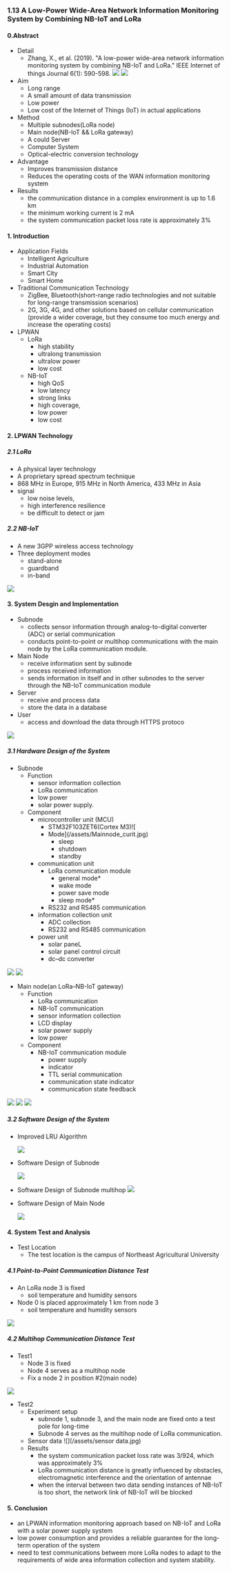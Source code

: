 ### 1.13 A Low-Power Wide-Area Network Information Monitoring System by Combining NB-IoT and LoRa

#### 0.Abstract
- Detail
    - Zhang, X., et al. (2019). "A low-power wide-area network information monitoring system by combining NB-IoT and LoRa." IEEE Internet of things Journal 6(1): 590-598.
![](/assets/factors.jpg)
![](/assets/journal.jpg)
- Aim
    - Long range
    - A small amount of data transmission
    - Low power
    - Low cost of the Internet of Things (IoT) in actual applications
- Method
    - Multiple subnodes(LoRa node)
    - Main node(NB-IoT && LoRa gateway)
    - A could Server
    - Computer System
    - Optical-electric conversion technology
- Advantage
    - Improves transmission distance
    - Reduces the operating costs of the WAN information monitoring system
- Results 
    - the communication distance in a complex environment is up to 1.6 km
    - the minimum working current is 2 mA
    - the system communication packet loss rate is approximately 3%
    
#### 1. Introduction
- Application Fields
    - Intelligent Agriculture
    - Industrial Automation
    - Smart City
    - Smart Home
- Traditional Communication Technology
    - ZigBee, Bluetooth(short-range radio technologies and not suitable for long-range transmission scenarios)
    - 2G, 3G, 4G, and other solutions based on cellular communication (provide a wider coverage, but they consume too much energy and increase the operating costs)
- LPWAN
    - LoRa 
        - high stability
        - ultralong transmission
        - ultralow power
        - low cost 
    - NB-IoT
        - high QoS 
        - low latency 
        - strong links
        - high coverage,
        - low power
        - low cost 
        
#### 2. LPWAN Technology
##### 2.1 LoRa
- A physical layer technology
- A proprietary spread spectrum technique
- 868 MHz in Europe, 915 MHz in North America, 433 MHz in Asia
- signal
    - low noise levels, 
    - high interference resilience 
    - be difficult to detect or jam
    
##### 2.2 NB-IoT
- A new 3GPP wireless access technology 
- Three deployment modes
    - stand-alone
    - guardband
    - in-band
    
    
![](/assets/nb-iot.jpg)

#### 3. System Desgin and Implementation
- Subnode
    - collects sensor information through analog-to-digital converter (ADC) or serial communication
    - conducts point-to-point or multihop communications with the main node by the LoRa communication module. 
- Main Node
    - receive information sent by subnode 
    - process received information
    - sends information in itself and in other subnodes to the server through the NB-IoT communication module
- Server
    - receive and process data
    - store the data in a database
- User
    - access and download the data through HTTPS protoco
    
![](/assets/wholeSystem.jpg)

##### 3.1 Hardware Design of the System 
- Subnode
    - Function
        - sensor information collection
        - LoRa communication
        - low power
        - solar power supply.
    - Component
        - microcontroller unit (MCU)
            - STM32F103ZET6(Cortex M3)![
            - Mode](/assets/Mainnode_curit.jpg)
                - sleep
                - shutdown
                - standby 
        - communication unit
            - LoRa communication module
                - general mode*
                - wake mode
                - power save mode
                - sleep mode* 
            - RS232 and RS485 communication
        - information collection unit
            - ADC collection
            - RS232 and RS485 communication 
        - power unit
            - solar paneL
            - solar panel control circuit
            - dc–dc converter
            
![](/assets/hardware.jpg) 
![](/assets/truehard.jpg)  

- Main node(an LoRa–NB-IoT gateway)
    - Function
        - LoRa communication
        - NB-IoT communication
        - sensor information collection
        - LCD display
        - solar power supply
        - low power 
    - Component
        - NB-IoT communication module
            - power supply
            - indicator
            - TTL serial communication
            - communication state indicator
            - communication state feedback
            
![](/assets/Mainnode_curit.jpg)
![](/assets/mainnode_true_top.jpg)
![](/assets/mainnode_true_botto,.jpg)

##### 3.2 Software Design of the System
- Improved LRU Algorithm

    ![](/assets/data_process.jpg)
- Software Design of Subnode

    ![](/assets/s1.jpg)

- Software Design of Subnode multihop
![](/assets/s2.jpg)

- Software Design of Main Node
    
    ![](/assets/s3.jpg)
#### 4. System Test and Analysis
- Test Location 
    - The test location is the campus of Northeast Agricultural University
    
##### 4.1 Point-to-Point Communication Distance Test
- An LoRa node 3 is fixed
    - soil temperature and humidity sensors
- Node 0 is placed approximately 1 km from node 3
    - soil temperature and humidity sensors
    
![](/assets/p2p.jpg)

##### 4.2 Multihop Communication Distance Test
- Test1
    - Node 3 is fixed
    - Node 4 serves as a multihop node
    - Fix a node 2 in position #2(main node)
    
![](/assets/multi-hop.jpg)

- Test2
    - Experiment setup
        - subnode 1, subnode 3, and the main node are fixed onto a test pole for long-time
        - Subnode 4 serves as the multihop node of LoRa communication.
    - Sensor data 
    ![](/assets/sensor data.jpg)
    - Results
        - the system communication packet loss rate was 3/924, which was approximately 3%
        - LoRa communication distance is greatly influenced by obstacles, electromagnetic interference and the orientation of antennae
        - when the interval between two data sending instances of NB-IoT is too short, the network link of NB-IoT will be blocked
        
#### 5. Conclusion
- an LPWAN information monitoring approach based on NB-IoT and LoRa with a solar power supply system
- low power consumption and provides a reliable guarantee for the long-term operation of the system
- need to test communications between more LoRa nodes to adapt to the requirements of wide area information collection and system stability.